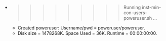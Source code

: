 * >>>>>>>>> Running inst-min-con-users-poweruser.sh ...
  * Created poweruser: Username/pwd = poweruser/poweruser.
  * Disk size = 1478268K. Space Used = 36K. Runtime = 00:00:00:00.
